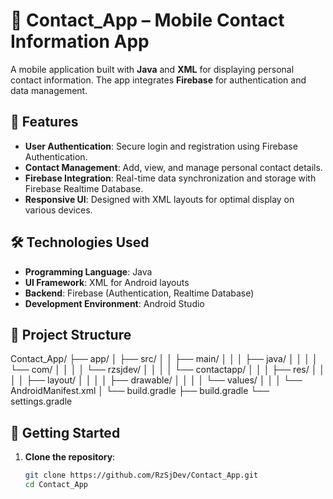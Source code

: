 # 📱 Contact_App – Mobile Contact Information App

A mobile application built with **Java** and **XML** for displaying personal contact information. The app integrates **Firebase** for authentication and data management.

## 🔑 Features

- **User Authentication**: Secure login and registration using Firebase Authentication.
- **Contact Management**: Add, view, and manage personal contact details.
- **Firebase Integration**: Real-time data synchronization and storage with Firebase Realtime Database.
- **Responsive UI**: Designed with XML layouts for optimal display on various devices.

## 🛠️ Technologies Used

- **Programming Language**: Java
- **UI Framework**: XML for Android layouts
- **Backend**: Firebase (Authentication, Realtime Database)
- **Development Environment**: Android Studio

## 📁 Project Structure

Contact_App/
├── app/
│ ├── src/
│ │ ├── main/
│ │ │ ├── java/
│ │ │ │ └── com/
│ │ │ │ └── rzsjdev/
│ │ │ │ └── contactapp/
│ │ │ ├── res/
│ │ │ │ ├── layout/
│ │ │ │ ├── drawable/
│ │ │ │ └── values/
│ │ │ └── AndroidManifest.xml
│ └── build.gradle
├── build.gradle
└── settings.gradle



## 🚀 Getting Started

1. **Clone the repository**:

   ```bash
   git clone https://github.com/RzSjDev/Contact_App.git
   cd Contact_App
